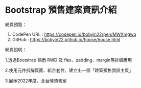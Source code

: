 # Bootstrap 預售建案資訊介紹


網頁預覽：

1. CodePen URL : https://codepen.io/bobyin22/pen/MWXmgwq
2. GitHub : https://bobyin22.github.io/house/house.html

網頁說明：

1.透過Bootstrap 熟悉 RWD 及 flex、padding、margin等排版應用

2.使用元件拆解頁面、組合套件，建立出一個「建築預售資訊主頁」

3.展示2022年度，北台灣預售案
